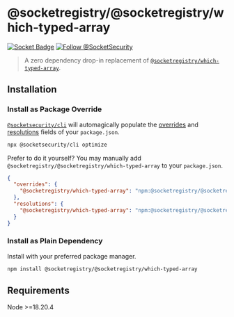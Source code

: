 # @socketregistry/@socketregistry/which-typed-array

[![Socket Badge](https://socket.dev/api/badge/npm/package/@socketregistry/@socketregistry/which-typed-array)](https://socket.dev/npm/package/@socketregistry/@socketregistry/which-typed-array)
[![Follow @SocketSecurity](https://img.shields.io/twitter/follow/SocketSecurity?style=social)](https://twitter.com/SocketSecurity)

> A zero dependency drop-in replacement of
> [`@socketregistry/which-typed-array`](https://www.npmjs.com/package/@socketregistry/which-typed-array).

## Installation

### Install as Package Override

[`@socketsecurity/cli`](https://www.npmjs.com/package/@socketsecurity/cli) will
automagically populate the
[overrides](https://docs.npmjs.com/cli/v9/configuring-npm/package-json#overrides)
and [resolutions](https://yarnpkg.com/configuration/manifest#resolutions) fields
of your `package.json`.

```sh
npx @socketsecurity/cli optimize
```

Prefer to do it yourself? You may manually add
`@socketregistry/@socketregistry/which-typed-array` to your `package.json`.

```json
{
  "overrides": {
    "@socketregistry/which-typed-array": "npm:@socketregistry/@socketregistry/which-typed-array@^1"
  },
  "resolutions": {
    "@socketregistry/which-typed-array": "npm:@socketregistry/@socketregistry/which-typed-array@^1"
  }
}
```

### Install as Plain Dependency

Install with your preferred package manager.

```sh
npm install @socketregistry/@socketregistry/which-typed-array
```

## Requirements

Node &gt;=18.20.4
